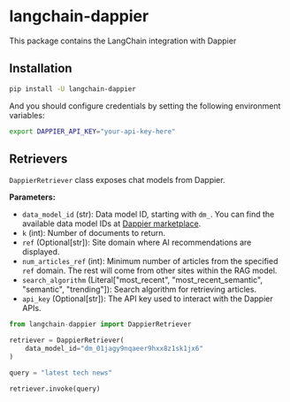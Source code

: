 # langchain-dappier

This package contains the LangChain integration with Dappier

## Installation

```bash
pip install -U langchain-dappier
```

And you should configure credentials by setting the following environment variables:

```bash
export DAPPIER_API_KEY="your-api-key-here"
```

## Retrievers

`DappierRetriever` class exposes chat models from Dappier.

**Parameters:**

- `data_model_id` (str): Data model ID, starting with `dm_`. You can find the available data model IDs at [Dappier marketplace](https://platform.dappier.com/marketplace).
- `k` (int): Number of documents to return.
- `ref` (Optional[str]): Site domain where AI recommendations are displayed.
- `num_articles_ref` (int): Minimum number of articles from the specified `ref` domain. The rest will come from other sites within the RAG model.
- `search_algorithm` (Literal["most_recent", "most_recent_semantic", "semantic", "trending"]): Search algorithm for retrieving articles.
- `api_key` (Optional[str]): The API key used to interact with the Dappier APIs.

```python
from langchain-dappier import DappierRetriever

retriever = DappierRetriever(
    data_model_id="dm_01jagy9nqaeer9hxx8z1sk1jx6"
)

query = "latest tech news"

retriever.invoke(query)
```
